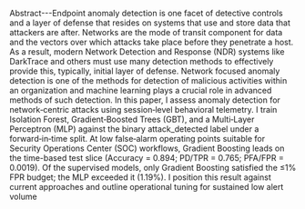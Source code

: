 Abstract---Endpoint anomaly detection is one facet of detective controls and a layer of defense that resides on systems that use and store data that attackers are after. Networks are the mode of transit component for data and the vectors over which attacks take place before they penetrate a host. As a result, modern Network Detection and Response (NDR) systems like DarkTrace and others must use many detection methods to effectively provide this, typically, initial layer of defense. Network focused anomaly detection is one of the methods for detection of malicious activities within an organization and machine learning plays a crucial role in advanced methods of such detection.
In this paper, I assess anomaly detection for network‑centric attacks using session‑level behavioral telemetry. I train Isolation Forest, Gradient‑Boosted Trees (GBT), and a Multi‑Layer Perceptron (MLP) against the binary attack_detected label under a forward‑in‑time split. At low false‑alarm operating points suitable for Security Operations Center (SOC) workflows, Gradient Boosting leads on the time-based test slice (Accuracy = 0.894; PD/TPR = 0.765; PFA/FPR = 0.0019). Of the supervised models, only Gradient Boosting satisfied the ≤1% FPR budget; the MLP exceeded it (1.19%). I position this result against current approaches and outline operational tuning for sustained low alert volume
